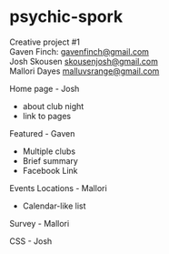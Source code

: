 # psychic-spork  
Creative project #1  
Gaven Finch: gavenfinch@gmail.com  
Josh Skousen skousenjosh@gmail.com  
Mallori Dayes malluvsrange@gmail.com  


Home page - Josh  
* about club night  
* link to pages  


Featured - Gaven  
* Multiple clubs  
* Brief summary  
* Facebook Link  


Events Locations - Mallori  
* Calendar-like list  


Survey - Mallori  


CSS - Josh
